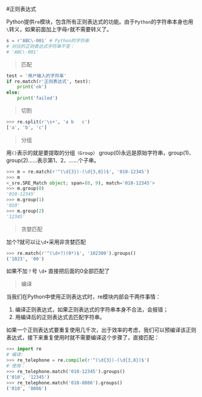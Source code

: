 #正则表达式


Python提供`re`模块，包含所有正则表达式的功能。由于`Python`的字符串本身也用`\`转义，如果前面加上字母`r`就不需要转义了。
```py
s = r'ABC\-001' # Python的字符串
# 对应的正则表达式字符串不变：
# 'ABC\-001'
```

>匹配

```py
test = '用户输入的字符串'
if re.match(r'正则表达式', test):
    print('ok')
else:
    print('failed')
```

>切割

```py
>>> re.split(r'\s+', 'a b   c')
['a', 'b', 'c']
```

>分组

用`()`表示的就是要提取的分组`（Group）`  group(0)永远是原始字符串，group(1)、group(2)……表示第1、2、……个子串。

```py
>>> m = re.match(r'^(\d{3})-(\d{3,8})$', '010-12345')
>>> m
<_sre.SRE_Match object; span=(0, 9), match='010-12345'>
>>> m.group(0)
'010-12345'
>>> m.group(1)
'010'
>>> m.group(2)
'12345'
```

>贪婪匹配

加个?就可以让`\d+`采用非贪婪匹配

```py
>>> re.match(r'^(\d+?)(0*)$', '102300').groups()
('1023', '00')
```
如果不加`？`号 `\d+` 直接把后面的0全部匹配了

>编译

当我们在Python中使用正则表达式时，re模块内部会干两件事情：

1. 编译正则表达式，如果正则表达式的字符串本身不合法，会报错；
2. 用编译后的正则表达式去匹配字符串。

如果一个正则表达式要重复使用几千次，出于效率的考虑，我们可以预编译该正则表达式，接下来重复使用时就不需要编译这个步骤了，直接匹配：

```py
>>> import re
# 编译:
>>> re_telephone = re.compile(r'^(\d{3})-(\d{3,8})$')
# 使用：
>>> re_telephone.match('010-12345').groups()
('010', '12345')
>>> re_telephone.match('010-8086').groups()
('010', '8086')
```